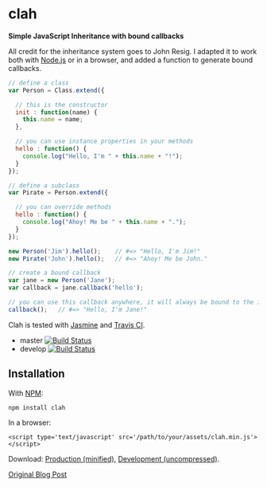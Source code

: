# clah

**Simple JavaScript Inheritance with bound callbacks**

All credit for the inheritance system goes to John Resig. I adapted it to work both with [Node.js](http://nodejs.org) or in a browser, and added a function to generate bound callbacks.

```js
// define a class
var Person = Class.extend({

  // this is the constructor
  init : function(name) {
    this.name = name;
  },

  // you can use instance properties in your methods
  hello : function() {
    console.log("Hello, I'm " + this.name + "!");
  }
});

// define a subclass
var Pirate = Person.extend({

  // you can override methods
  hello : function() {
    console.log("Ahoy! Me be " + this.name + ".");
  }
});

new Person('Jim').hello();    // #=> "Hello, I'm Jim!"
new Pirate('John').hello();   // #=> "Ahoy! Me be John."

// create a bound callback
var jane = new Person('Jane');
var callback = jane.callback('hello');

// you can use this callback anywhere, it will always be bound to the instance
callback();   // #=> "Hello, I'm Jane!"
```

Clah is tested with [Jasmine](https://jasmine.github.io/) and [Travis CI](http://travis-ci.org).

* master [![Build Status](https://secure.travis-ci.org/AlphaHydrae/clah.png?branch=master)](http://travis-ci.org/AlphaHydrae/clah)
* develop [![Build Status](https://secure.travis-ci.org/AlphaHydrae/clah.png?branch=develop)](http://travis-ci.org/AlphaHydrae/clah)

## Installation

With [NPM](https://npmjs.org):

    npm install clah

In a browser:

    <script type='text/javascript' src='/path/to/your/assets/clah.min.js'></script>

Download: [Production (minified)](https://raw.github.com/AlphaHydrae/clah/master/lib/class.min.js), [Development (uncompressed)](https://raw.github.com/AlphaHydrae/clah/master/lib/class.js).

[Original Blog Post](http://ejohn.org/blog/simple-javascript-inheritance/)
